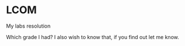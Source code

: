 # LCOM

My labs resolution

Which grade I had?
I also wish to know that, if you find out let me know.
